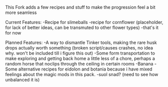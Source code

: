 This Fork adds a few recipes and stuff to make the progression feel a bit more seamless


  Current Features:
      -Recipe for slimeballs
      -recipe for cornflower (placeholder, for lack of better ideas, can be transmuted to other flower types)
      -that's it for now
      
  Planned Features:
      -A way to dismantle Tinker tools, making the rare husk drops actually worth something (broken script/causes crashes, no idea why. won't be included till i figure this out)
      -Some form transportation to make exploring and getting back home a little less of a chore, perhaps a random horse that noclips through the ceiling in certain rooms
      -Banana
      -Some alternative recipes for eidolon and botania because i have mixed feelings about the magic mods in this pack.
			-suol snad? (need to see how unbalanced it is)
